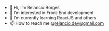 - 👋 Hi, I’m Relancio Borges
- 👀 I’m interested in Front-End development
- 🌱 I’m currently learning ReactJS and others
- 📫 How to reach me @relancio.dev@gmail.com

<!---
RelancioBorgesDev/RelancioBorgesDev is a ✨ special ✨ repository because its `README.md` (this file) appears on your GitHub profile.
You can click the Preview link to take a look at your changes.
--->
